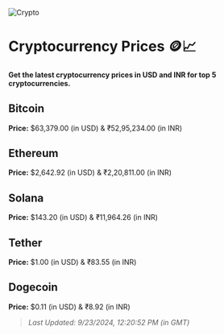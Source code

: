 
![Crypto](https://www.techguide.com.au/wp-content/uploads/2020/11/crypto3.jpeg)

# Cryptocurrency Prices 🪙📈

#### Get the latest cryptocurrency prices in USD and INR for top 5 cryptocurrencies.

## Bitcoin

**Price:** $63,379.00 (in USD) & ₹52,95,234.00 (in INR)

## Ethereum

**Price:** $2,642.92 (in USD) & ₹2,20,811.00 (in INR)

## Solana

**Price:** $143.20 (in USD) & ₹11,964.26 (in INR)

## Tether

**Price:** $1.00 (in USD) & ₹83.55 (in INR)

## Dogecoin

**Price:** $0.11 (in USD) & ₹8.92 (in INR)

> _Last Updated: 9/23/2024, 12:20:52 PM (in GMT)_

